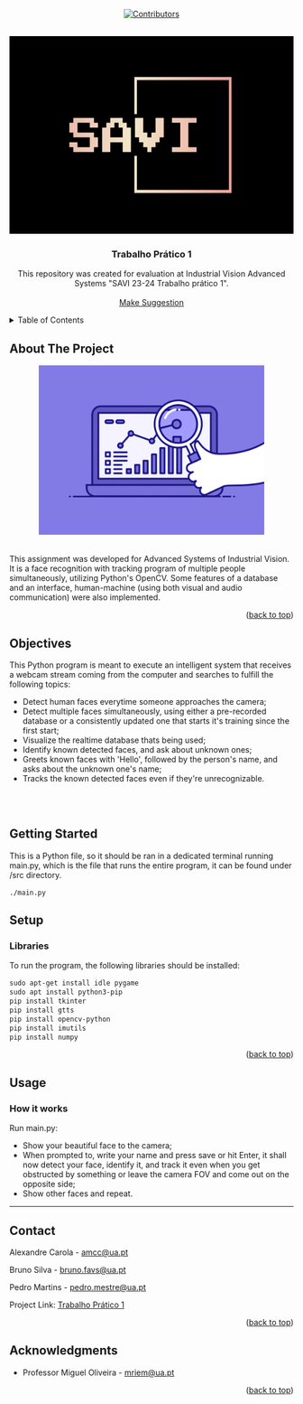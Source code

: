 <!-- Improved compatibility of back to top link: See: https://github.com/othneildrew/Best-README-Template/pull/73 -->
<a name="readme-top"></a>
<!--
*** Thanks for checking out the Best-README-Template. If you have a suggestion
*** that would make this better, please fork the repo and create a pull request
*** or simply open an issue with the tag "enhancement".
*** Don't forget to give the project a star!
*** Thanks again! Now go create something AMAZING! :D
-->



<!-- PROJECT SHIELDS -->
<!--
*** I'm using markdown "reference style" links for readability.
*** Reference links are enclosed in brackets [ ] instead of parentheses ( ).
*** See the bottom of this document for the declaration of the reference variables
*** for contributors-url, forks-url, etc. This is an optional, concise syntax you may use.
*** https://www.markdownguide.org/basic-syntax/#reference-style-links
-->
<div align="center">

[![Contributors][contributors-shield]][contributors-url]




<!-- PROJECT LOGO -->
<br />

  <a href="https://github.com/brunofavs/SAVI_TP1/graphs/">
    <img src="docs/LOGO.png" alt="Logo" width="550" height="350">
  </a>

<h3 align="center">Trabalho Prático 1</h3>

  <p align="center">
    This repository was created for evaluation at Industrial Vision Advanced Systems "SAVI 23-24 Trabalho prático 1".
    <br />
    <!-- <a href="https://github.com/brunofavs/SAVI_TP1"><strong>Explore the Wiki »</strong></a> -->
    <br />
    <!-- <a href="https://youtu.be">View Demo</a> -->
    <!-- · -->
    <a href="https://github.com/brunofavs/SAVI_TP1/issues"> <u>Make Suggestion</u> </a>
  </p>
</div>



<!-- TABLE OF CONTENTS -->
<details>
  <summary>Table of Contents</summary>
  <ol>
    <li>
      <a href="#about-the-project">About The Project</a>
    </li>
     <li>
      <a href="#Objectives">Objectives</a>
    </li>
    <li>
      <a href="#getting-started">Getting Started</a>
      <ul>
        <li><a href="#Setup">Setup</a></li>
      </ul>
    </li>
    <li><a href="#usage">Usage</a></li>
    <li><a href="#contributing">Contributing</a></li>
    <li><a href="#license">License</a></li>
    <li><a href="#contact">Contact</a></li>
    <li><a href="#acknowledgments">Acknowledgments</a></li>
  </ol>
</details>



<!-- ABOUT THE PROJECT -->
## About The Project
<div align="center">
<img  src="docs/lupa.gif" alt="GIF animated" width="400">
</div>
<br>

This assignment was developed for Advanced Systems of Industrial Vision. It is a face recognition with tracking program of multiple people simultaneously, utilizing Python's OpenCV. Some features of a database and an interface, human-machine (using both visual and audio communication) were also implemented.

<p align="right">(<a href="#readme-top">back to top</a>)</p>



<!-- ### Built With

* [![Next][Next.js]][Next-url]
* [![React][React.js]][React-url]
* [![Vue][Vue.js]][Vue-url]
* [![Angular][Angular.io]][Angular-url]
* [![Svelte][Svelte.dev]][Svelte-url]
* [![Laravel][Laravel.com]][Laravel-url]
* [![Bootstrap][Bootstrap.com]][Bootstrap-url]
* [![JQuery][JQuery.com]][JQuery-url]

<p align="right">(<a href="#readme-top">back to top</a>)</p> -->



<!-- Objectives -->
## Objectives

This Python program is meant to execute an intelligent system that receives a webcam stream coming from the computer and searches to fulfill the following topics:

- Detect human faces everytime someone approaches the camera;
- Detect multiple faces simultaneously, using either a pre-recorded database or a consistently updated one that starts it's training since the first start;
- Visualize the realtime database thats being used;
- Identify known detected faces, and ask about unknown ones;
- Greets known faces with 'Hello', followed by the person's name, and asks about the unknown one's name;
- Tracks the known detected faces even if they're unrecognizable. 
<br>
<br>


<!-- GETTING STARTED -->
## Getting Started

This is a Python file, so it should be ran in a dedicated terminal running main.py, which is the file that runs the entire program, it can be found under /src directory.

```
./main.py
```



## Setup
<h3><b>Libraries</b></h3>

To run the program, the following libraries should be installed:
```
sudo apt-get install idle pygame
sudo apt install python3-pip
pip install tkinter
pip install gtts
pip install opencv-python
pip install imutils
pip install numpy
```


<p align="right">(<a href="#readme-top">back to top</a>)</p>

<!-- USAGE EXAMPLES -->
## Usage

### How it works

Run main.py:
- Show your beautiful face to the camera;
- When prompted to, write your name and press save or hit Enter, it shall now detect your face, identify it, and track it even when you get obstructed by something or leave the camera FOV and come out on the opposite side;
- Show other faces and repeat.
***


<!-- CONTACT -->
## Contact
Alexandre Carola - amcc@ua.pt


Bruno Silva - bruno.favs@ua.pt


Pedro Martins - pedro.mestre@ua.pt

Project Link: [Trabalho Prático 1](https://github.com/brunofavs/SAVI_TP1)

<p align="right">(<a href="#readme-top">back to top</a>)</p>



<!-- ACKNOWLEDGMENTS -->
## Acknowledgments

* Professor Miguel Oliveira - mriem@ua.pt

<p align="right">(<a href="#readme-top">back to top</a>)</p>



<!-- MARKDOWN LINKS & IMAGES -->
<!-- https://www.markdownguide.org/basic-syntax/#reference-style-links -->
[contributors-shield]: https://img.shields.io/github/contributors/RobutlerAlberto/RobutlerAlberto.svg?style=for-the-badge
[contributors-url]: https://github.com/brunofavs/SAVI_TP1/graphs/contributors
[forks-shield]: https://img.shields.io/github/forks/RobutlerAlberto/RobutlerAlberto.svg?style=for-the-badge
[forks-url]: https://github.com/RobutlerAlberto/RobutlerAlberto/network/members
[stars-shield]: https://img.shields.io/github/stars/RobutlerAlberto/RobutlerAlberto.svg?style=for-the-badge
[stars-url]: https://github.com/RobutlerAlberto/RobutlerAlberto/stargazers
[issues-shield]: https://img.shields.io/github/issues/RobutlerAlberto/RobutlerAlberto.svg?style=for-the-badge
[issues-url]: https://github.com/RobutlerAlberto/RobutlerAlberto/issues
[license-shield]: https://img.shields.io/github/license/RobutlerAlberto/RobutlerAlberto.svg?style=for-the-badge
[license-url]: https://github.com/RobutlerAlberto/RobutlerAlberto/blob/master/license.txt
[product-screenshot]: docs/logo.png
